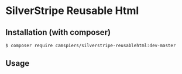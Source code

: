 # SilverStripe Reusable Html

## Installation (with composer)

	$ composer require camspiers/silverstripe-reusablehtml:dev-master

## Usage